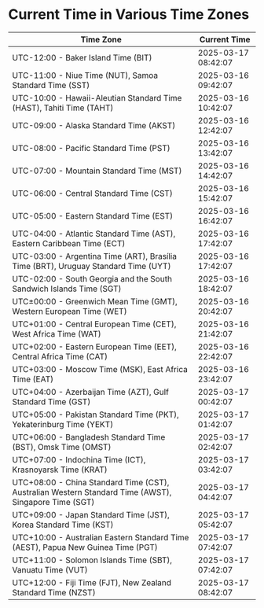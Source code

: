 # Current Time in Various Time Zones

| Time Zone | Current Time |
|-----------|--------------|
| UTC-12:00 - Baker Island Time (BIT) | 2025-03-17 08:42:07 |
| UTC-11:00 - Niue Time (NUT), Samoa Standard Time (SST) | 2025-03-16 09:42:07 |
| UTC-10:00 - Hawaii-Aleutian Standard Time (HAST), Tahiti Time (TAHT) | 2025-03-16 10:42:07 |
| UTC-09:00 - Alaska Standard Time (AKST) | 2025-03-16 12:42:07 |
| UTC-08:00 - Pacific Standard Time (PST) | 2025-03-16 13:42:07 |
| UTC-07:00 - Mountain Standard Time (MST) | 2025-03-16 14:42:07 |
| UTC-06:00 - Central Standard Time (CST) | 2025-03-16 15:42:07 |
| UTC-05:00 - Eastern Standard Time (EST) | 2025-03-16 16:42:07 |
| UTC-04:00 - Atlantic Standard Time (AST), Eastern Caribbean Time (ECT) | 2025-03-16 17:42:07 |
| UTC-03:00 - Argentina Time (ART), Brasília Time (BRT), Uruguay Standard Time (UYT) | 2025-03-16 17:42:07 |
| UTC-02:00 - South Georgia and the South Sandwich Islands Time (SGT) | 2025-03-16 18:42:07 |
| UTC±00:00 - Greenwich Mean Time (GMT), Western European Time (WET) | 2025-03-16 20:42:07 |
| UTC+01:00 - Central European Time (CET), West Africa Time (WAT) | 2025-03-16 21:42:07 |
| UTC+02:00 - Eastern European Time (EET), Central Africa Time (CAT) | 2025-03-16 22:42:07 |
| UTC+03:00 - Moscow Time (MSK), East Africa Time (EAT) | 2025-03-16 23:42:07 |
| UTC+04:00 - Azerbaijan Time (AZT), Gulf Standard Time (GST) | 2025-03-17 00:42:07 |
| UTC+05:00 - Pakistan Standard Time (PKT), Yekaterinburg Time (YEKT) | 2025-03-17 01:42:07 |
| UTC+06:00 - Bangladesh Standard Time (BST), Omsk Time (OMST) | 2025-03-17 02:42:07 |
| UTC+07:00 - Indochina Time (ICT), Krasnoyarsk Time (KRAT) | 2025-03-17 03:42:07 |
| UTC+08:00 - China Standard Time (CST), Australian Western Standard Time (AWST), Singapore Time (SGT) | 2025-03-17 04:42:07 |
| UTC+09:00 - Japan Standard Time (JST), Korea Standard Time (KST) | 2025-03-17 05:42:07 |
| UTC+10:00 - Australian Eastern Standard Time (AEST), Papua New Guinea Time (PGT) | 2025-03-17 07:42:07 |
| UTC+11:00 - Solomon Islands Time (SBT), Vanuatu Time (VUT) | 2025-03-17 07:42:07 |
| UTC+12:00 - Fiji Time (FJT), New Zealand Standard Time (NZST) | 2025-03-17 08:42:07 |
